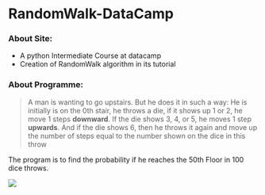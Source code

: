 # RandomWalk-DataCamp

### About Site:
- A python Intermediate Course at datacamp
- Creation of RandomWalk algorithm in its tutorial

### About Programme:
> A man is wanting to go upstairs.
> But he does it in such a way:
> He is initially is on the 0th stair,
> he throws a die, if it shows up 1 or 2, 
> he move 1 steps **downward**.
> If the die shows 3, 4, or 5, he moves 1 step **upwards**.
> And if the die shows 6, then he throws it again and 
> move up the number of steps equal to the number shown 
> on the dice in this throw

The program is to find the probability if he reaches the 50th Floor in 100 dice throws.

![](Add_ons/info.jpg)
